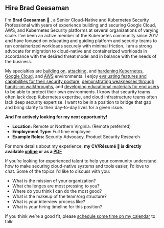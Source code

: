 ## Hire Brad Geesaman

I'm **Brad Geesaman** 👋 , a Senior Cloud-Native and Kubernetes Security Professional with years of experience building and securing Google Cloud, AWS, and Kubernetes Security platforms at several organizations of varying scale.  I've been an active member of the Kubernetes community since 2017 and have focused on educating and guiding platform and security teams to run containerized workloads securely with minimal friction.  I am a strong advocate for migration to cloud-native and containerized workloads in accordance with the desired threat model and in balance with the needs of the business.

My specialties are [building on](https://darkbit.io/blog/google-cloud-custom-iam-role-debugging-tricks), [attacking](https://youtu.be/vTgQLzeBfRU), and [hardening Kubernetes](https://youtu.be/JDUUdaZv1Dg?t=93), [Google Cloud](https://darkbit.io/blog/cve-2020-15157-containerdrip), and [AWS](https://github.com/OpenCSPM/opencspm) environments.  I enjoy [evaluating features and capabilities for their security posture](https://darkbit.io/blog/falco-rule-bypass), [demonstrating weaknesses through hands-on walkthroughs](https://youtu.be/UdMFTdeAL1s), and [developing educational materials for end users](https://youtu.be/UdMFTdeAL1s) to be able to protect their own environments.  I know that security teams often lack deep Kubernetes expertise, and cloud infrastructure teams often lack deep security expertise.  I want to be in a position to bridge that gap and bring clarity to their day-to-day lives for a given issue.

**And I'm actively looking for my next opportunity!**

* **Location:** Remote or Northern Virginia. (Remote preferred)
* **Employment Type:** Full time employee
* **Example Roles:** Security Advocacy, Product Security Research

For more details about my experience, **my CV/Résumé 📜 is directly available [online](https://bgeesaman.github.io) or as a [PDF](https://github.com/bgeesaman/bgeesaman.github.io/raw/main/BradGeesaman_CV.pdf)**

If you’re looking for experienced talent to help your community understand how to make securing cloud-native systems and tools easier, I’d love to chat.  Some of the topics I'd like to discuss with you:

* What is the mission of your organization?
* What challenges are most pressing to you?
* Where do you think I can do the most good?
* What is the makeup of the team/org structure?
* What is your interview process like?
* What is your hiring timeline for this position?

If you think we’re a good fit, please [schedule some time on my calendar](https://calendly.com/brad-geesaman/30min) to talk!
